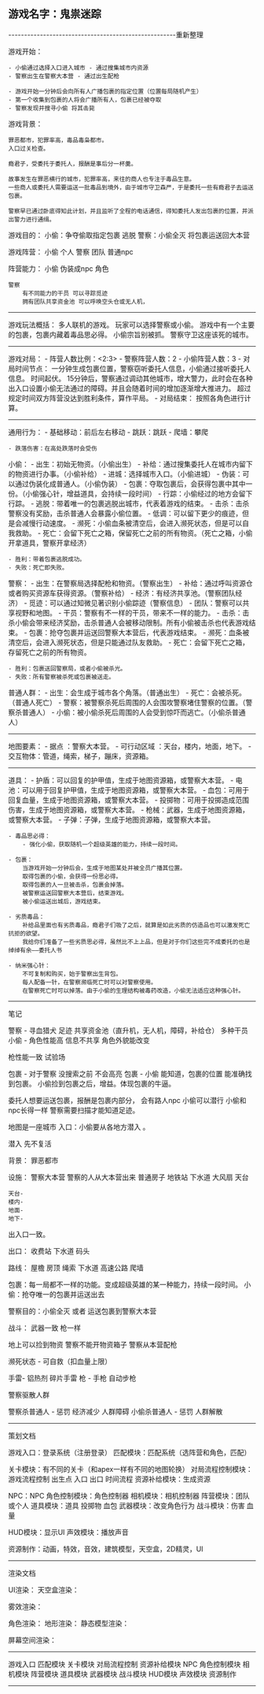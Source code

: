 
## 游戏名字：鬼祟迷踪

-----------------------------------------------------重新整理

游戏开始：

    - 小偷通过选择入口进入城市 - 通过搜集城市内资源
    - 警察出生在警察大本营 - 通过出生配枪

    - 游戏开始一分钟后会向所有人广播包裹的指定位置（位置每局随机产生）
    - 第一个收集到包裹的人将会广播所有人，包裹已经被夺取
    - 警察发现并搜寻小偷 将其击毙

游戏背景：

    罪恶都市，犯罪率高，毒品毒枭都市。
    入口过关检查。
    
    瘾君子，受委托于委托人，报酬是事后分一杯羹。

    故事发生在罪恶横行的城市，犯罪率高，来往的商人也专注于毒品生意。
    一些商人或委托人需要运送一批毒品到境外，由于城市守卫森严，于是委托一些有瘾君子去运送包裹。

    警察早已通过卧底得知此计划，并且监听了全程的电话通信，得知委托人发出包裹的位置，并派出警力进行通缉。

游戏目的：
    小偷：争夺偷取指定包裹 逃脱
    警察：小偷全灭 将包裹运送回大本营

游戏阵营：
    小偷 个人
    警察 团队
    普通npc

阵营能力：
    小偷 
        伪装成npc
        角色

    警察
        有不同能力的干员 可以寻踪觅迹
        拥有团队共享资金池 可以呼唤空头仓或无人机，

-------------------------------------------------------

游戏玩法概括：
    多人联机的游戏。
    玩家可以选择警察或小偷。
    游戏中有一个主要的包裹，包裹内藏着毒品思必得。
    小偷宗旨别被抓。
    警察守卫这座该死的城市。

-------------------------------------------------------

游戏对局：
    - 阵营人数比例：<2:3>
    - 警察阵营人数：2
    - 小偷阵营人数：3
    - 对局时间节点：
        一分钟生成包裹位置，警察窃听委托人信息，小偷通过接听委托人信息。
        时间起伏。
        15分钟后，警察通过调动其他城市，增大警力，此时会在各种出入口设置小偷无法通过的障碍。并且会随着时间的增加逐渐增大推进力。
        超过规定时间双方阵营没达到胜利条件，算作平局。
    - 对局结束：
        按照各角色进行计算。

-------------------------------------------------------

通用行为：
    - 基础移动：前后左右移动
    - 跳跃：跳跃
    - 爬墙：攀爬
    
    - 跌落伤害：在高处跌落时会受伤

小偷：
    - 出生：初始无物资。（小偷出生）
    - 补给：通过搜集委托人在城市内留下的物资进行办事。（小偷补给）
    - 进城：选择城市入口。（小偷进城）
    - 伪装：可以通过伪装化成普通人。（小偷伪装）
    - 包裹：夺取包裹后，会获得包裹中其中一份。（小偷强心针，增益道具，会持续一段时间）
    - 行踪：小偷经过的地方会留下行踪。
    - 逃脱：带着唯一的包裹逃脱出城市，代表着游戏的结束。
    - 击杀：击杀警察没有奖励，击杀普通人会暴露小偷位置。
    - 低调：可以留下更少的痕迹，但是会减慢行动速度。
    - 濒死：小偷血条被清空后，会进入濒死状态，但是可以自我救助。
    - 死亡：会留下死亡之箱，保留死亡之前的所有物资。（死亡之箱，小偷开拿道具，警察开拿经济）

    - 胜利：带着包裹逃脱成功。
    - 失败：死亡即失败。

警察：
    - 出生：在警察局选择配枪和物资。（警察出生）
    - 补给：通过呼叫资源仓或者购买资源车获得资源。（警察补给）
    - 经济：有经济共享池。（警察团队经济）
    - 觅迹：可以通过知微见著识别小偷踪迹（警察信息）
    - 团队：警察可以共享视野和地图。
    - 干员：警察有不一样的干员，带来不一样的能力。
    - 击杀：击杀小偷会带来经济奖励，击杀普通人会被移动限制。所有小偷被击杀也代表游戏结束。
    - 包裹：抢夺包裹并运送回警察大本营后，代表游戏结束。
    - 濒死：血条被清空后，会进入濒死状态，但是只能通过队友救助。
    - 死亡：会留下死亡之箱，存留死亡之前的所有物资。

    - 胜利：包裹送回警察局，或者小偷被杀光。
    - 失败：所有警察被杀死或包裹被送走。

普通人群：
    - 出生：会生成于城市各个角落。（普通出生）
    - 死亡：会被杀死。（普通人死亡）
    - 警察：被警察杀死后周围的人会围攻警察堵住警察的位置。（警察杀普通人）
    - 小偷：被小偷杀死后周围的人会受到惊吓而逃亡。（小偷杀普通人）

------------------------------------------------------

地图要素：
    - 据点 ：警察大本营。
    - 可行动区域 ：天台，楼内，地面，地下。
    - 交互物体：管道，绳索，梯子，蹦床，资源箱。

------------------------------------------------------

道具：
    - 护盾：可以回复的护甲值，生成于地图资源箱，或警察大本营。
    - 电池：可以用于回复护甲值，生成于地图资源箱，或警察大本营。
    - 血包：可用于回复血量，生成于地图资源箱，或警察大本营。
    - 投掷物：可用于投掷造成范围伤害，生成于地图资源箱，或警察大本营。
    - 枪械：武器，生成于地图资源箱，或警察大本营。
    - 子弹：子弹，生成于地图资源箱，或警察大本营。

    - 毒品思必得：
        - 强化小偷，获取随机一个超级英雄的能力，持续一段时间。

    - 包裹：
        当游戏开始一分钟后会，生成于地图某处并被全员广播其位置。
        取得包裹的小偷，会获得一份思必得。
        取得包裹的人一旦被击杀，包裹会掉落。
        被警察运送回警察大本营后，结束游戏。
        被小偷运送出城后，游戏结束。
        
    - 劣质毒品：
        补给品里面也有劣质毒品，瘾君子们吸了之后，就算是如此劣质的仿造品也可以激发死亡抗拒的欲望。
        我给你们准备了一些劣质思必得，虽然比不上上品，但是对于你们这些完不成委托的也是绰绰有余——委托人书

    - 纳米强心针：
        不可复制和购买，始于警察出生背包。
        每人配备一针，在警察濒临死亡时可以对警察使用。
        在警察死亡时可以掉落。由于小偷的生理结构被毒药改造，小偷无法适应这种强心针。

------------------------------------------------------

笔记


警察 - 寻血猎犬 足迹 共享资金池（直升机，无人机，障碍，补给仓） 多种干员 
小偷 - 角色性能高 信息不共享 角色外貌能改变

枪性能一致 试验场 

包裹 - 对于警察 没搜索之前 不会高亮
包裹 - 小偷 能知道，包裹的位置 能准确找到包裹。
    小偷捡到包裹之后，增益。体现包裹的牛逼。

委托人想要运送包裹，报酬是包裹内部分，
    会有路人npc 小偷可以潜行 小偷和npc长得一样 警察需要扫描才能知道足迹。

地图是一座城市 入口：小偷要从各地方潜入 。

潜入 先不复活 

背景：
    罪恶都市

设施：
    警察大本营 警察的人从大本营出来
    普通房子
    地铁站
    下水道
    大风扇
    天台

    天台-
    楼内-
    地面-
    地下-

出入口一致。

出口：
    收费站
    下水道
    码头

路线：
    屋檐
    房顶
    绳索
    下水道
    高速公路
    爬墙

包裹：每一局都不一样的功能。变成超级英雄的某一种能力，持续一段时间。
小偷：抢夺唯一的包裹并运送出去

警察目的：小偷全灭 或者 运送包裹到警察大本营

战斗：
武器一致 枪一样 

地上可以捡到物资 
警察不能开物资箱子
警察从本营配枪

濒死状态 - 可自救（扣血量上限）

手雷- 铝热剂 碎片手雷
枪 - 手枪 自动步枪

警察驱散人群

警察杀普通人 - 惩罚 经济减少 人群障碍
小偷杀普通人 - 惩罚 人群解散 

------------------------------------------------------

策划文档

游戏入口：登录系统（注册登录）
匹配模块：匹配系统（选阵营和角色，匹配）

关卡模块：有不同的关卡（和apex一样有不同的地图轮换）
对局流程控制模块：游戏流程控制 出生点 入口 出口 时间流程
资源补给模块：生成资源

NPC：NPC
角色控制模块：角色控制器
相机模块：相机控制器
阵营模块：团队或个人
道具模块：道具 投掷物 血包
武器模块：改变角色行为
战斗模块：伤害 血量

HUD模块：显示UI
声效模块：播放声音

资源制作：动画，特效，音效，建筑模型，天空盒，2D精灵，UI

-------------------------------------------------------

渲染文档

UI渲染：
天空盒渲染：

雾效渲染：

角色渲染：
地形渲染：
静态模型渲染：

屏幕空间渲染：

-------------------------------------------------------

游戏入口
匹配模块
关卡模块
对局流程控制
资源补给模块
NPC
角色控制模块
相机模块
阵营模块
道具模块
武器模块
战斗模块
HUD模块
声效模块
资源制作

-------------------------------------------------------